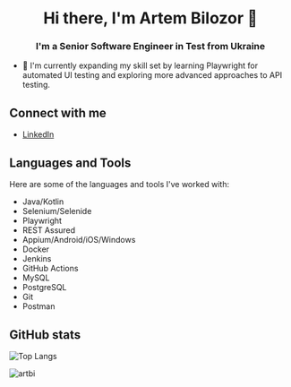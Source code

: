 <h1 align="center">Hi there, I'm Artem Bilozor 👋</h1>
<h3 align="center">I'm a Senior Software Engineer in Test from Ukraine</h3>



- 🌱 I'm currently expanding my skill set by learning Playwright for automated UI testing and exploring more advanced approaches to API testing.

## Connect with me

- [LinkedIn](https://www.linkedin.com/in/artem-bilozor/)

## Languages and Tools

Here are some of the languages and tools I've worked with:

- Java/Kotlin 
- Selenium/Selenide 
- Playwright
- REST Assured
- Appium/Android/iOS/Windows
- Docker
- Jenkins
- GitHub Actions
- MySQL
- PostgreSQL
- Git
- Postman

## GitHub stats

![Top Langs](https://github-readme-stats.vercel.app/api/top-langs/?username=artbi&layout=compact)

<p align="left"> <img src="https://komarev.com/ghpvc/?username=artbi&label=Profile%20views&color=0e75b6&style=flat" alt="artbi" /> </p>
